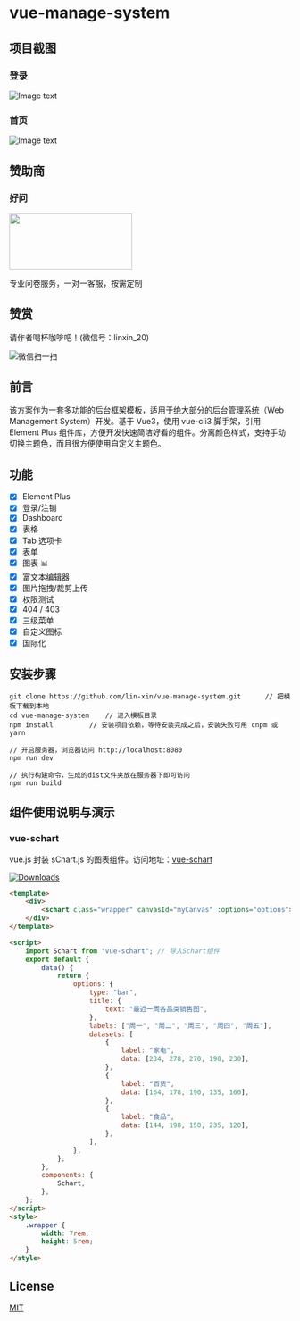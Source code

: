 # vue-manage-system


## 项目截图

### 登录

![Image text](https://github.com/lin-xin/manage-system/raw/master/screenshots/wms3.png)

### 首页

![Image text](https://github.com/lin-xin/manage-system/raw/master/screenshots/wms1.png)

## 赞助商

### 好问

[<img src="https://static.bestqa.net/logo/bestqa_haowen.png" width="220" height="100">](https://www.bestqa.net/home/index.html)

专业问卷服务，一对一客服，按需定制 

## 赞赏

请作者喝杯咖啡吧！(微信号：linxin_20)

![微信扫一扫](https://lin-xin.gitee.io/images/weixin.jpg)

## 前言

该方案作为一套多功能的后台框架模板，适用于绝大部分的后台管理系统（Web Management System）开发。基于 Vue3，使用 vue-cli3 脚手架，引用 Element Plus 组件库，方便开发快速简洁好看的组件。分离颜色样式，支持手动切换主题色，而且很方便使用自定义主题色。

## 功能

-   [x] Element Plus
-   [x] 登录/注销
-   [x] Dashboard
-   [x] 表格
-   [x] Tab 选项卡
-   [x] 表单
-   [x] 图表 :bar_chart:
-   [x] 富文本编辑器
-   [x] 图片拖拽/裁剪上传
-   [x] 权限测试
-   [x] 404 / 403
-   [x] 三级菜单
-   [x] 自定义图标
-   [x] 国际化

## 安装步骤

```
git clone https://github.com/lin-xin/vue-manage-system.git      // 把模板下载到本地
cd vue-manage-system    // 进入模板目录
npm install         // 安装项目依赖，等待安装完成之后，安装失败可用 cnpm 或 yarn

// 开启服务器，浏览器访问 http://localhost:8080
npm run dev

// 执行构建命令，生成的dist文件夹放在服务器下即可访问
npm run build
```

## 组件使用说明与演示

### vue-schart

vue.js 封装 sChart.js 的图表组件。访问地址：[vue-schart](https://github.com/lin-xin/vue-schart#/) 

<p><a href="https://www.npmjs.com/package/vue-schart"><img src="https://img.shields.io/npm/dm/vue-schart.svg" alt="Downloads"></a></p>

```html
<template>
    <div>
        <schart class="wrapper" canvasId="myCanvas" :options="options"></schart>
    </div>
</template>

<script>
    import Schart from "vue-schart"; // 导入Schart组件
    export default {
        data() {
            return {
                options: {
                    type: "bar",
                    title: {
                        text: "最近一周各品类销售图",
                    },
                    labels: ["周一", "周二", "周三", "周四", "周五"],
                    datasets: [
                        {
                            label: "家电",
                            data: [234, 278, 270, 190, 230],
                        },
                        {
                            label: "百货",
                            data: [164, 178, 190, 135, 160],
                        },
                        {
                            label: "食品",
                            data: [144, 198, 150, 235, 120],
                        },
                    ],
                },
            };
        },
        components: {
            Schart,
        },
    };
</script>
<style>
    .wrapper {
        width: 7rem;
        height: 5rem;
    }
</style>
```

## License

[MIT](https://github.com/lin-xin/vue-manage-system/blob/master/LICENSE)

